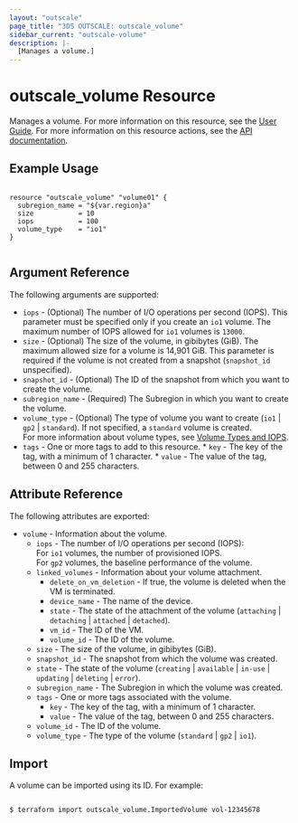 ```yaml
---
layout: "outscale"
page_title: "3DS OUTSCALE: outscale_volume"
sidebar_current: "outscale-volume"
description: |-
  [Manages a volume.]
---
```


# outscale_volume Resource

Manages a volume.
For more information on this resource, see the [User Guide](https://wiki.outscale.net/display/EN/About+Volumes).
For more information on this resource actions, see the [API documentation](https://docs.outscale.com/api#3ds-outscale-api-volume).

## Example Usage

```hcl

resource "outscale_volume" "volume01" {
  subregion_name = "${var.region}a"
  size           = 10
  iops           = 100
  volume_type    = "io1"
}


```

## Argument Reference

The following arguments are supported:

* `iops` - (Optional) The number of I/O operations per second (IOPS). This parameter must be specified only if you create an `io1` volume. The maximum number of IOPS allowed for `io1` volumes is `13000`.
* `size` - (Optional) The size of the volume, in gibibytes (GiB). The maximum allowed size for a volume is 14,901 GiB. This parameter is required if the volume is not created from a snapshot (`snapshot_id` unspecified).
* `snapshot_id` - (Optional) The ID of the snapshot from which you want to create the volume.
* `subregion_name` - (Required) The Subregion in which you want to create the volume.
* `volume_type` - (Optional) The type of volume you want to create (`io1` \| `gp2` \| `standard`). If not specified, a `standard` volume is created.<br />
For more information about volume types, see [Volume Types and IOPS](https://wiki.outscale.net/display/EN/About+Volumes#AboutVolumes-VolumeTypesVolumeTypesandIOPS).
* `tags` - One or more tags to add to this resource.
      * `key` - The key of the tag, with a minimum of 1 character.
      * `value` - The value of the tag, between 0 and 255 characters.
    
## Attribute Reference

The following attributes are exported:

* `volume` - Information about the volume.
  * `iops` - The number of I/O operations per second (IOPS):  
    For `io1` volumes, the number of provisioned IOPS.  
    For `gp2` volumes, the baseline performance of the volume.
  * `linked_volumes` - Information about your volume attachment.
      * `delete_on_vm_deletion` - If true, the volume is deleted when the VM is terminated.
      * `device_name` - The name of the device.
      * `state` - The state of the attachment of the volume (`attaching` \| `detaching` \| `attached` \| `detached`).
      * `vm_id` - The ID of the VM.
      * `volume_id` - The ID of the volume.
  * `size` - The size of the volume, in gibibytes (GiB).
  * `snapshot_id` - The snapshot from which the volume was created.
  * `state` - The state of the volume (`creating` \| `available` \| `in-use` \| `updating` \| `deleting` \| `error`).
  * `subregion_name` - The Subregion in which the volume was created.
  * `tags` - One or more tags associated with the volume.
      * `key` - The key of the tag, with a minimum of 1 character.
      * `value` - The value of the tag, between 0 and 255 characters.
  * `volume_id` - The ID of the volume.
  * `volume_type` - The type of the volume (`standard` \| `gp2` \| `io1`).

## Import

A volume can be imported using its ID. For example:

```

$ terraform import outscale_volume.ImportedVolume vol-12345678

```